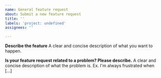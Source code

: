 ```yaml
---
name: General feature request
about: Submit a new feature request
title: ''
labels: 'project: undefined'
assignees: ''

---
```


**Describe the feature**
A clear and concise description of what you want to happen.

**Is your feature request related to a problem? Please describe.**
A clear and concise description of what the problem is. Ex. I'm always frustrated when [...]
